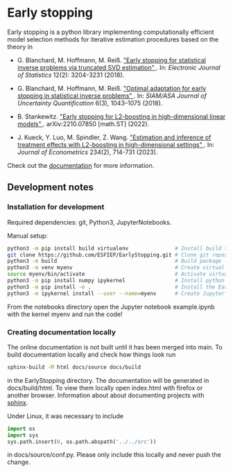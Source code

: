 # Early stopping
Early stopping is a python library implementing computationally efficient model selection methods for iterative estimation procedures based on the theory in

- G. Blanchard, M. Hoffmann, M. Reiß.
  <a href="https://projecteuclid.org/journals/electronic-journal-of-statistics/volume-12/issue-2/Early-stopping-for-statistical-inverse-problems-via-truncated-SVD-estimation/10.1214/18-EJS1482.full">
    "Early stopping for statistical inverse problems via truncated SVD estimation"
  </a>.
  In: <em>Electronic Journal of Statistics</em> 12(2): 3204-3231 (2018).

- G. Blanchard, M. Hoffmann, M. Reiß.
  <a href="https://arxiv.org/abs/1606.07702">
    "Optimal adaptation for early stopping in statistical inverse problems"
  </a>.
  In: <em>SIAM/ASA Journal of Uncertainty Quantification</em> 6(3), 1043–1075 (2018).

- B. Stankewitz. 
  <a href="https://arxiv.org/abs/2210.07850v1">
    "Early stopping for L2-boosting in high-dimensional linear models"
  </a>.
  arXiv:2210.07850 [math.ST] (2022).

- J. Kueck, Y. Luo, M. Spindler, Z. Wang. 
  <a href="https://www.sciencedirect.com/science/article/abs/pii/S0304407622000471">
    "Estimation and inference of treatment effects with L2-boosting in high-dimensional settings"
  </a>.
  In: <em>Journal of Econometrics</em> 234(2), 714-731 (2023).

Check out the [documentation](https://esfiep.github.io/EarlyStopping/) for more information.

## Development notes

### Installation for development
Required dependencies: git, Python3, JupyterNotebooks.

Manual setup:
```bash
python3 -m pip install build virtualenv               # Install build tools
git clone https://github.com/ESFIEP/EarlyStopping.git # Clone git repository
python3 -m build                                      # Build package
python3 -m venv myenv                                 # Create virtual environment
source myenv/bin/activate                             # Activate virtual environment
python3 -m pip install numpy ipykernel                # Install python packages to the environment
python3 -m pip install -e .                           # Install the EarlyStopping package in editable mode
python3 -m ipykernel install --user --name=myenv      # Create Jupyter kernel from the environment
```
From the notebooks directory open the Jupyter notebook example.ipynb with the kernel myenv and run the code!

### Creating documentation locally
The online documentation is not built until it has been merged into main. To build documentation locally and check how things look run
```bash
sphinx-build -M html docs/source docs/build
```
in the EarlyStopping directory.
The documentation will be generated in docs/build/html.
To view them locally open index.html with firefox or another browser.
Information about about documenting projects with [sphinx](https://www.sphinx-doc.org/en/master/index.html).

Under Linux, it was necessary to include
```python
import os
import sys
sys.path.insert(0, os.path.abspath('../../src'))
```
in docs/source/conf.py.
 Please only include this locally and never push the change.


